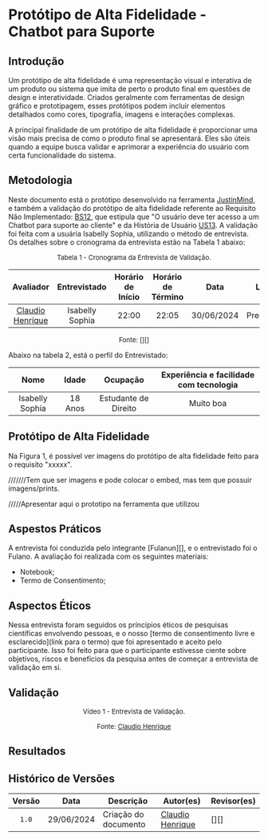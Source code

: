 # Protótipo de Alta Fidelidade - Chatbot para Suporte

## Introdução

Um protótipo de alta fidelidade é uma representação visual e interativa de um produto ou sistema que imita de perto o produto final em questões de design e interatividade. Criados geralmente com ferramentas de design gráfico e prototipagem, esses protótipos podem incluir elementos detalhados como cores, tipografia, imagens e interações complexas.

A principal finalidade de um protótipo de alta fidelidade é proporcionar uma visão mais precisa de como o produto final se apresentará. Eles são úteis quando a equipe busca validar e aprimorar a experiência do usuário com certa funcionalidade do sistema.

## Metodologia

Neste documento está o protótipo desenvolvido na ferramenta [JustinMind](https://www.justinmind.com), e também a validação do protótipo de alta fidelidade referente ao Requisito Não Implementado: [BS12](https://requisitos-de-software.github.io/2024.1-Correios/elicitacao/tecnicas/brainstorming/#antes-da-refatoração), que estipula que "O usuário deve ter acesso a um Chatbot para suporte ao cliente" e da História de Usuário [US13](https://requisitos-de-software.github.io/2024.1-Correios/modelagem/agil/historias_de_usuario/). A validação foi feita com a usuária Isabelly Sophia, utilizando o método de entrevista. Os detalhes sobre o cronograma da entrevista estão na Tabela 1 abaixo:

<font size="2"><p style="text-align: center">Tabela 1 - Cronograma da Entrevista de Validação.</p></font>

<center>

|Avaliador|Entrevistado| Horário de Início| Horário de Término| Data| Local|
|:---:|:----:|:----:|:----:|:----:|:-----:|
|[Claudio Henrique][ClaudioGH]| Isabelly Sophia| 22:00|22:05| 30/06/2024| Presencial|

</center>

<font size="2"><p style="text-align: center">Fonte: [][]</p></font>

Abaixo na tabela 2, está o perfil do Entrevistado:

|Nome| Idade| Ocupação| Experiência e facilidade com tecnologia|
|:---:|:----:|:----:|:----:|
| Isabelly Sophia| 18 Anos| Estudante de Direito| Muito boa|

## Protótipo de Alta Fidelidade

Na Figura 1, é possível ver imagens do protótipo de alta fidelidade feito para o requisito "xxxxx".

///////Tem que ser imagens e pode colocar o embed, mas tem que possuir imagens/prints.

/////Apresentar aqui o prototipo na ferramenta que utilizou



## Aspestos Práticos

A entrevista foi conduzida pelo integrante [Fulanun][], e o entrevistado foi o Fulano. A avaliação foi realizada com os seguintes materiais:

- Notebook;
- Termo de Consentimento;


## Aspectos Éticos

Nessa entrevista foram seguidos os príncipios éticos de pesquisas científicas envolvendo pessoas, e o nosso [termo de consentimento livre e esclarecido](link para o termo) que foi apresentado e aceito pelo participante. Isso foi feito para que o participante estivesse ciente sobre objetivos, riscos e benefícios da pesquisa antes de começar a entrevista de validação em si.


## Validação

<font size="2"><p style="text-align: center">Vídeo 1 - Entrevista de Validação.</p></font>

<center>

</center>

<font size="2"><p style="text-align: center">Fonte: [Claudio Henrique][ClaudioGH]</p></font>


## Resultados


## Histórico de Versões

| Versão | Data | Descrição | Autor(es) | Revisor(es) |
| :----: | :--: | --------- | ----------- | ------ |
| `1.0`  | 29/06/2024 | Criação do documento | [Claudio Henrique][ClaudioGH] | [][] |

[ClaudioGH]: https://github.com/claudiohsc
[DaniloGH]: https://github.com/Danilo-Carvalho-Antunes
[EliasGH]: https://github.com/EliasOliver21
[GabrielBGH]: https://github.com/Bertolazi
[GabrielFGH]: https://github.com/MMcLovin
[PabloGH]: https://github.com/pabloheika
[RicardoGH]: https://www.github.com/avmricardo
